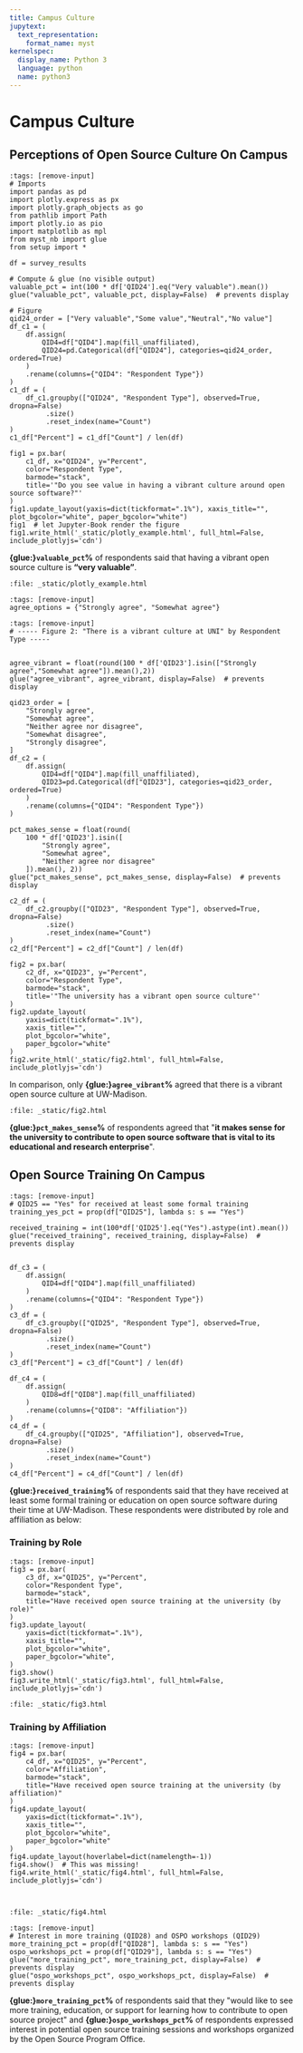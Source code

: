 ```yaml
---
title: Campus Culture
jupytext:
  text_representation:
    format_name: myst
kernelspec:
  display_name: Python 3
  language: python
  name: python3
---
```


# Campus Culture

## Perceptions of Open Source Culture On Campus

```{code-cell} ipython3
:tags: [remove-input]
# Imports
import pandas as pd
import plotly.express as px
import plotly.graph_objects as go
from pathlib import Path
import plotly.io as pio
import matplotlib as mpl
from myst_nb import glue
from setup import *

df = survey_results

# Compute & glue (no visible output)
valuable_pct = int(100 * df['QID24'].eq("Very valuable").mean())
glue("valuable_pct", valuable_pct, display=False)  # prevents display

# Figure
qid24_order = ["Very valuable","Some value","Neutral","No value"]
df_c1 = (
    df.assign(
        QID4=df["QID4"].map(fill_unaffiliated),
        QID24=pd.Categorical(df["QID24"], categories=qid24_order, ordered=True)
    )
    .rename(columns={"QID4": "Respondent Type"})
)
c1_df = (
    df_c1.groupby(["QID24", "Respondent Type"], observed=True, dropna=False)
         .size()
         .reset_index(name="Count")
)
c1_df["Percent"] = c1_df["Count"] / len(df)

fig1 = px.bar(
    c1_df, x="QID24", y="Percent",
    color="Respondent Type",
    barmode="stack",
    title='"Do you see value in having a vibrant culture around open source software?"'
)
fig1.update_layout(yaxis=dict(tickformat=".1%"), xaxis_title="", plot_bgcolor="white", paper_bgcolor="white")
fig1  # let Jupyter-Book render the figure
fig1.write_html('_static/plotly_example.html', full_html=False, include_plotlyjs='cdn')
```
**{glue:}`valuable_pct`%** of respondents said that having a vibrant open source culture is **“very valuable”**.

```{raw} html
:file: _static/plotly_example.html
```


```{code-cell} ipython3
:tags: [remove-input]
agree_options = {"Strongly agree", "Somewhat agree"}
```

```{code-cell} ipython3
:tags: [remove-input]
# ----- Figure 2: "There is a vibrant culture at UNI" by Respondent Type -----


agree_vibrant = float(round(100 * df['QID23'].isin(["Strongly agree","Somewhat agree"]).mean(),2))
glue("agree_vibrant", agree_vibrant, display=False)  # prevents display

qid23_order = [
    "Strongly agree",
    "Somewhat agree", 
    "Neither agree nor disagree",
    "Somewhat disagree",
    "Strongly disagree",
]
df_c2 = (
    df.assign(
        QID4=df["QID4"].map(fill_unaffiliated),
        QID23=pd.Categorical(df["QID23"], categories=qid23_order, ordered=True)
    )
    .rename(columns={"QID4": "Respondent Type"})
)

pct_makes_sense = float(round(
    100 * df['QID23'].isin([
        "Strongly agree",
        "Somewhat agree",
        "Neither agree nor disagree"
    ]).mean(), 2))
glue("pct_makes_sense", pct_makes_sense, display=False)  # prevents display

c2_df = (
    df_c2.groupby(["QID23", "Respondent Type"], observed=True, dropna=False)
         .size()
         .reset_index(name="Count")
)
c2_df["Percent"] = c2_df["Count"] / len(df)

fig2 = px.bar(
    c2_df, x="QID23", y="Percent",
    color="Respondent Type",
    barmode="stack",
    title='"The university has a vibrant open source culture"'
)
fig2.update_layout(
    yaxis=dict(tickformat=".1%"),
    xaxis_title="",
    plot_bgcolor="white",
    paper_bgcolor="white"
)
fig2.write_html('_static/fig2.html', full_html=False, include_plotlyjs='cdn')
```

In comparison, only **{glue:}`agree_vibrant`%** agreed that there is a vibrant open source culture at UW-Madison.

```{raw} html
:file: _static/fig2.html
```
**{glue:}`pct_makes_sense`%** of respondents agreed that "**it makes sense for the university to contribute to open source software that is vital to its educational and research enterprise**".

## Open Source Training On Campus



```{code-cell} ipython3
:tags: [remove-input]
# QID25 == "Yes" for received at least some formal training
training_yes_pct = prop(df["QID25"], lambda s: s == "Yes")

received_training = int(100*df['QID25'].eq("Yes").astype(int).mean())
glue("received_training", received_training, display=False)  # prevents display


df_c3 = (
    df.assign(
        QID4=df["QID4"].map(fill_unaffiliated)
    )
    .rename(columns={"QID4": "Respondent Type"})
)
c3_df = (
    df_c3.groupby(["QID25", "Respondent Type"], observed=True, dropna=False)
         .size()
         .reset_index(name="Count")
)
c3_df["Percent"] = c3_df["Count"] / len(df)

df_c4 = (
    df.assign(
        QID8=df["QID8"].map(fill_unaffiliated)
    )
    .rename(columns={"QID8": "Affiliation"})
)
c4_df = (
    df_c4.groupby(["QID25", "Affiliation"], observed=True, dropna=False)
         .size()
         .reset_index(name="Count")
)
c4_df["Percent"] = c4_df["Count"] / len(df)
```
**{glue:}`received_training`%** of respondents said that they have received at least some formal training or education on open source software during their time at UW-Madison. These respondents were distributed by role and affiliation as below:

### Training by Role

```{code-cell} ipython3
:tags: [remove-input]
fig3 = px.bar(
    c3_df, x="QID25", y="Percent",
    color="Respondent Type",
    barmode="stack",
    title="Have received open source training at the university (by role)"
)
fig3.update_layout(
    yaxis=dict(tickformat=".1%"),
    xaxis_title="",
    plot_bgcolor="white",
    paper_bgcolor="white",
)
fig3.show()
fig3.write_html('_static/fig3.html', full_html=False, include_plotlyjs='cdn')
```

```{raw} html
:file: _static/fig3.html
```

### Training by Affiliation

```{code-cell} ipython3
:tags: [remove-input]
fig4 = px.bar(
    c4_df, x="QID25", y="Percent",
    color="Affiliation",
    barmode="stack", 
    title="Have received open source training at the university (by affiliation)"
)
fig4.update_layout(
    yaxis=dict(tickformat=".1%"),
    xaxis_title="",
    plot_bgcolor="white",
    paper_bgcolor="white"
)
fig4.update_layout(hoverlabel=dict(namelength=-1))
fig4.show()  # This was missing!
fig4.write_html('_static/fig4.html', full_html=False, include_plotlyjs='cdn')



```

```{raw} html
:file: _static/fig4.html
```

```{code-cell} ipython3
:tags: [remove-input]
# Interest in more training (QID28) and OSPO workshops (QID29)
more_training_pct = prop(df["QID28"], lambda s: s == "Yes")
ospo_workshops_pct = prop(df["QID29"], lambda s: s == "Yes")
glue("more_training_pct", more_training_pct, display=False)  # prevents display
glue("ospo_workshops_pct", ospo_workshops_pct, display=False)  # prevents display

```

**{glue:}`more_training_pct`%** of respondents said that they "would like to see more training, education, or support for learning how to contribute to open source project" and **{glue:}`ospo_workshops_pct`%** of respondents expressed interest in potential open source training sessions and workshops organized by the Open Source Program Office.
